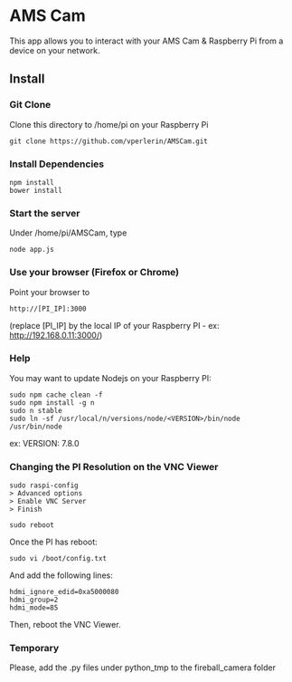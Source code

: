 # AMS Cam

This app allows you to interact with your AMS Cam & Raspberry Pi from a device on your network.

## Install


### Git Clone
Clone this directory to /home/pi  on your Raspberry Pi
```
git clone https://github.com/vperlerin/AMSCam.git
```

### Install Dependencies 
```
npm install 
bower install
```

### Start the server
Under /home/pi/AMSCam, type
```
node app.js
```

### Use your browser (Firefox or Chrome)
Point your browser to 
```
http://[PI_IP]:3000
```
(replace [PI_IP] by the local IP of your Raspberry PI - ex: http://192.168.0.11:3000/)


### Help
You may want to update Nodejs on your Raspberry PI:
```
sudo npm cache clean -f
sudo npm install -g n
sudo n stable
sudo ln -sf /usr/local/n/versions/node/<VERSION>/bin/node /usr/bin/node 
```
ex: VERSION: 7.8.0


### Changing the PI Resolution on the VNC Viewer
```
sudo raspi-config
> Advanced options
> Enable VNC Server
> Finish
```

```
sudo reboot
```

Once the PI has reboot:
```
sudo vi /boot/config.txt
```

And add the following lines:
```
hdmi_ignore_edid=0xa5000080
hdmi_group=2
hdmi_mode=85
```

Then, reboot the VNC Viewer. 


### Temporary
Please, add the .py files under python_tmp to the fireball_camera folder

